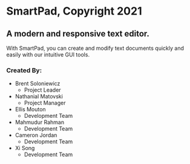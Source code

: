 # SmartPad, Copyright 2021
## A modern and responsive text editor.
With SmartPad, you can create and modify text documents quickly and easily with our intuitive GUI tools. 
### Created By:
* Brent Soloniewicz
  * Project Leader
* Nathanial Matovski
  * Project Manager
* Ellis Mouton
  * Development Team
* Mahmudur Rahman
  * Development Team
* Cameron Jordan
  * Development Team
* Xi Song
  * Development Team
